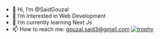 - 👋 Hi, I’m @SaidGouzal
- 👀 I’m interested in Web Development
- 🌱 I’m currently learning Next Js
- 📫 How to reach me: gouzal.said3@gmail.com
[![trophy](https://github-profile-trophy.vercel.app/?SaidGouzal=ryo-ma)](https://github.com/ryo-ma/github-profile-trophy)

